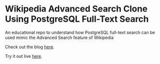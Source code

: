 # Wikipedia Advanced Search Clone Using PostgreSQL Full-Text Search
An educational repo to understand how PostgreSQL full-text search can be used mimic the Advanced Search feature of Wikipedia

Check out the blog [here](https://dev.to/sheikh566/beyond-like-mastering-postgresqls-built-in-full-text-search-4h35).

Try it out live [here](https://tg1r1rgrpd.execute-api.ap-south-1.amazonaws.com/dev/search).